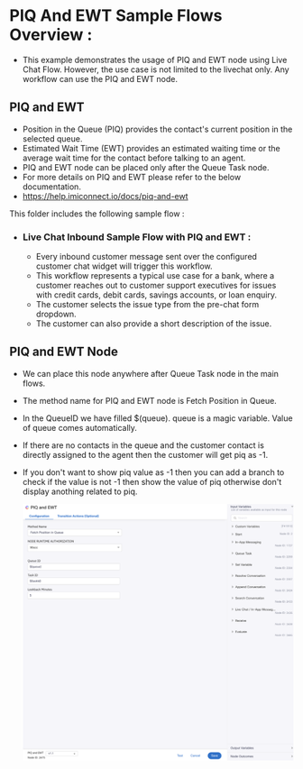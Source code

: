 

# PIQ And EWT Sample Flows Overview :
- This example demonstrates the usage of PIQ and EWT node using Live Chat Flow. However, the use case is not limited to the livechat only. Any workflow can use the PIQ and EWT node.
## PIQ and EWT
- Position in the Queue (PIQ) provides the contact's current position in the selected queue.
- Estimated Wait Time (EWT) provides an estimated waiting time or the average wait time for the contact before talking to an agent.
- PIQ and EWT node can be placed only after the Queue Task node.
- For more details on PIQ and EWT please refer to the below documentation.
- https://help.imiconnect.io/docs/piq-and-ewt

This folder includes the following sample flow :

- ### Live Chat Inbound Sample Flow with PIQ and EWT :
    - Every inbound customer message sent over the configured customer chat widget will trigger this workflow.
    - This workflow represents a typical use case for a bank, where a customer reaches out to customer support executives for issues with credit cards, debit cards, savings accounts, or loan enquiry.
    - The customer selects the issue type from the pre-chat form dropdown.
    - The customer can also provide a short description of the issue.

## PIQ and EWT Node
- We can place this node anywhere after Queue Task node in the main flows.
- The method name for PIQ and EWT node is Fetch Position in Queue.
- In the QueueID we have filled $(queue). queue is a magic variable. Value of queue comes automatically.
- If there are no contacts in the queue and the customer contact is directly assigned to the agent then the customer will get piq as -1.
- If you don't want to show piq value as -1 then you can add a branch to check if the value is not -1 then show the value of piq otherwise don't display anothing related to piq.

  <img width="800" alt="Screen Pop" src="../../images/PIQEWT.png">